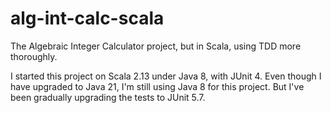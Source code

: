 # alg-int-calc-scala

The Algebraic Integer Calculator project, but in Scala, using TDD more 
thoroughly.

I started this project on Scala 2.13 under Java 8, with JUnit 4. Even though I 
have upgraded to Java 21, I'm still using Java 8 for this project. But I've been 
gradually upgrading the tests to JUnit 5.7.
